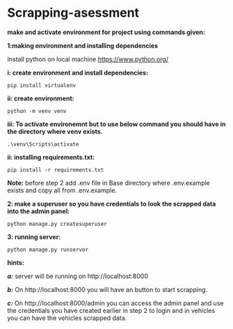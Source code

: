 # Scrapping-asessment

**make and activate environment for project using commands given:**

**1:making environment and installing dependencies**


Install python on local machine https://www.python.org/


**i: create environment and install dependencies:**

```
pip install virtualenv
```

**ii: create environment:**

```
python -m venv venv
```

**iii: To activate environemnt but to use below command you should have in the directory where venv exists.**

```
.\venv\Scripts\activate
```

**ii: installing requirements.txt:**

```
pip install -r requirements.txt
```

**Note:** before step 2 add .env file in Base directory where .env.example exists and copy all from .env.example. 

**2: make a superuser so you have credentials to look the scrapped data into the admin panel:**

```
python manage.py createsuperuser
```

**3: running server:**

```
python manage.py runserver
```

**hints:**

**_a:_** server will be running on http://localhost:8000

**_b:_** On http://localhost:8000 you will have an button to start scrapping.

**_c:_** On http://localhost:8000/admin you can access the admin panel and use the credentials you have created earlier in step 2 to login and in vehicles you can have the vehicles scrapped data.


